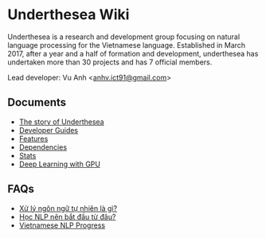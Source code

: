 # Underthesea Wiki

Underthesea is a research and development group focusing on natural language processing for the Vietnamese language. Established in March 2017, after a year and a half of formation and development, underthesea has undertaken more than 30 projects and has 7 official members.

Lead developer: Vu Anh <[anhv.ict91@gmail.com](mailto:anhv.ict91@gmail.com)>

## Documents

* [The story of Underthesea](https://github.com/undertheseanlp/underthesea/wiki/the-story-of-underthesea)
* [Developer Guides](https://github.com/undertheseanlp/underthesea/wiki/Developer-Guides)
* [Features](https://github.com/undertheseanlp/underthesea/wiki/Features)
* [Dependencies](https://github.com/undertheseanlp/underthesea/wiki/Dependencies)
* [Stats](https://github.com/undertheseanlp/underthesea/wiki/Stats)
* [Deep Learning with GPU](deep-learning-with-gpu)

## FAQs

* [Xử lý ngôn ngữ tự nhiên là gì?](https://drive.google.com/file/d/152-XDtZ8mi9wET4jyDV3kg8PLome_zXK/view?usp=sharing)
* [Học NLP nên bắt đầu từ đâu?](https://github.com/undertheseanlp/underthesea/wiki/Học-NLP-nên-bắt-đầu-từ-đâu%3F)
* [Vietnamese NLP Progress](https://github.com/undertheseanlp/NLP-Vietnamese-progress)
